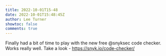 ```yaml
---
title: 2022-10-01T15-48
date: 2022-10-01T15:48:45Z
author: Lee Turner
showtoc: false
comments: true
---
```


Finally had a bit of time to play with the new free @snyksec code checker.  Works really well.  Take a look - https://snyk.io/code-checker/

